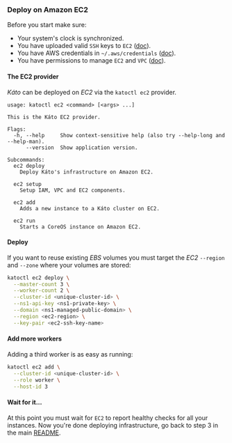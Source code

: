 ### Deploy on Amazon EC2

Before you start make sure:
- Your system's clock is synchronized.
- You have uploaded valid `SSH` keys to `EC2` ([doc](http://docs.aws.amazon.com/AWSEC2/latest/UserGuide/ec2-key-pairs.html)).
- You have AWS credentials in `~/.aws/credentials` ([doc](https://github.com/aws/aws-sdk-go/wiki/configuring-sdk#shared-credentials-file)).
- You have permissions to manage `EC2` and `VPC` ([doc](http://docs.aws.amazon.com/IAM/latest/UserGuide/access_permissions.html)).

#### The EC2 provider

*Káto* can be deployed on *EC2* via the `katoctl ec2` provider.

```
usage: katoctl ec2 <command> [<args> ...]

This is the Káto EC2 provider.

Flags:
  -h, --help     Show context-sensitive help (also try --help-long and --help-man).
      --version  Show application version.

Subcommands:
  ec2 deploy
    Deploy Káto's infrastructure on Amazon EC2.

  ec2 setup
    Setup IAM, VPC and EC2 components.

  ec2 add
    Adds a new instance to a Káto cluster on EC2.

  ec2 run
    Starts a CoreOS instance on Amazon EC2.
```

#### Deploy

If you want to reuse existing *EBS* volumes you must target the *EC2* `--region` and `--zone` where your volumes are stored:

```bash
katoctl ec2 deploy \
  --master-count 3 \
  --worker-count 2 \
  --cluster-id <unique-cluster-id> \
  --ns1-api-key <ns1-private-key> \
  --domain <ns1-managed-public-domain> \
  --region <ec2-region> \
  --key-pair <ec2-ssh-key-name>
```

#### Add more workers
Adding a third worker is as easy as running:
```bash
katoctl ec2 add \
  --cluster-id <unique-cluster-id> \
  --role worker \
  --host-id 3
```

#### Wait for it...
At this point you must wait for `EC2` to report healthy checks for all your instances. Now you're done deploying infrastructure, go back to step 3 in the main [README](https://github.com/h0tbird/kato/blob/master/README.md#3-pre-flight-checklist).
